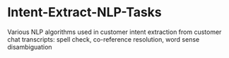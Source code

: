 # Intent-Extract-NLP-Tasks
Various NLP algorithms used in customer intent extraction from customer chat transcripts: spell check, co-reference resolution, word sense disambiguation
